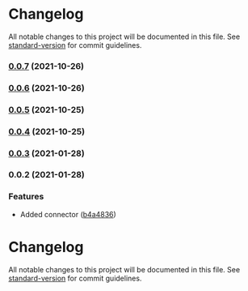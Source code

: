 # Changelog

All notable changes to this project will be documented in this file. See [standard-version](https://github.com/conventional-changelog/standard-version) for commit guidelines.

### [0.0.7](https://github.com/getunid/unid-wallet-sdk-mongo-connector/compare/v0.0.6...v0.0.7) (2021-10-26)

### [0.0.6](https://github.com/getunid/unid-wallet-sdk-mongo-connector/compare/v0.0.5...v0.0.6) (2021-10-26)

### [0.0.5](https://github.com/getunid/unid-wallet-sdk-mongo-connector/compare/v0.0.3...v0.0.5) (2021-10-25)

### [0.0.4](https://github.com/getunid/unid-wallet-sdk-mongo-connector/compare/v0.0.3...v0.0.4) (2021-10-25)

### [0.0.3](https://github.com/getunid/unid-wallet-sdk-mongo-connector/compare/v0.0.2...v0.0.3) (2021-01-28)

### 0.0.2 (2021-01-28)


### Features

* Added connector ([b4a4836](https://github.com/getunid/unid-wallet-sdk-mongo-connector/commit/b4a4836609c84e7a47feb7c0f213c5aa9093920f))

# Changelog

All notable changes to this project will be documented in this file. See [standard-version](https://github.com/conventional-changelog/standard-version) for commit guidelines.
